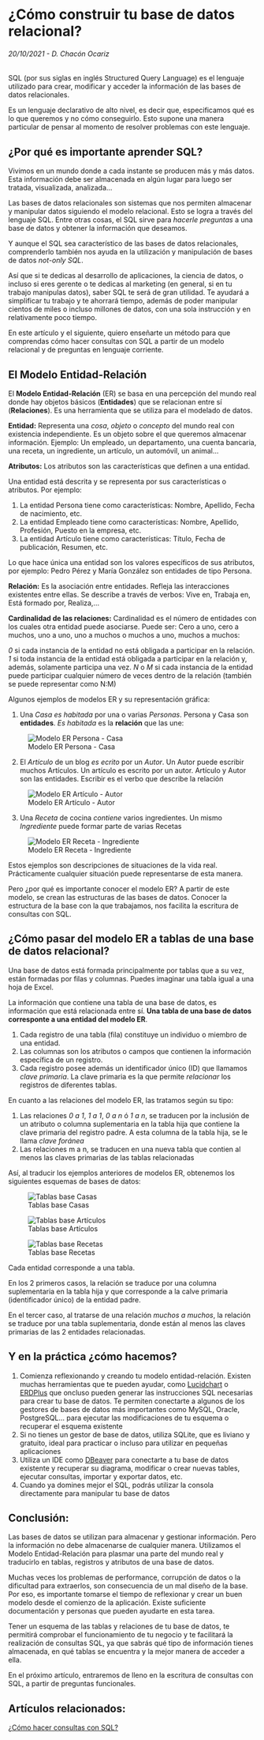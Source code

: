 # ¿Cómo construir tu base de datos relacional? 
###### 20/10/2021 - D. Chacón Ocariz

SQL (por sus siglas en inglés Structured Query Language) es el lenguaje utilizado para crear, modificar y acceder la información de las bases de datos relacionales.  

Es un lenguaje declarativo de alto nivel, es decir que, especificamos qué es lo que queremos y no cómo conseguirlo. Esto supone una manera particular de pensar al momento de resolver problemas con este lenguaje.

## ¿Por qué es importante aprender SQL? 

Vivimos en un mundo donde a cada instante se producen más y más datos. Esta información debe ser almacenada en algún lugar para luego ser tratada, visualizada, analizada... 

Las bases de datos relacionales son sistemas que nos permiten almacenar y manipular datos siguiendo el modelo relacional. Esto se logra a través del lenguaje SQL. Entre otras cosas, el SQL sirve para *hacerle preguntas* a una base de datos y obtener la información que deseamos.

Y aunque el SQL sea característico de las bases de datos relacionales, comprenderlo también nos ayuda en la utilización y manipulación de bases de datos *not-only SQL*. 

Así que si te dedicas al desarrollo de aplicaciones, la ciencia de datos, o incluso si eres gerente o te dedicas al marketing (en general, si en tu trabajo manipulas datos), saber SQL te será de gran utilidad. Te ayudará a simplificar tu trabajo y te ahorrará tiempo, además de poder manipular cientos de miles o incluso millones de datos, con una sola instrucción y en relativamente poco tiempo.

En este artículo y el siguiente, quiero enseñarte un método para que comprendas cómo hacer consultas con SQL a partir de un modelo relacional y de preguntas en lenguaje corriente. 

## El Modelo Entidad-Relación

El **Modelo Entidad-Relación** (ER) se basa en una percepción del mundo real donde hay objetos básicos (**Entidades**) que se relacionan entre sí (**Relaciones**). Es una herramienta que se utiliza para el modelado de datos.

**Entidad:** Representa una *cosa*, *objeto* o *concepto* del mundo real con existencia independiente. Es un objeto sobre el que queremos almacenar información. Ejemplo: Un empleado, un departamento, una cuenta bancaria, una receta, un ingrediente, un artículo, un automóvil, un animal...

**Atributos:** Los atributos son las características que definen a una entidad.

Una entidad está descrita y se representa por sus características o atributos. Por ejemplo: 

1. La entidad Persona tiene como características: Nombre, Apellido, Fecha de nacimiento, etc. 
2. La entidad Empleado tiene como características: Nombre, Apellido, Profesión, Puesto en la empresa, etc. 
3. La entidad Artículo tiene como características: Título, Fecha de publicación, Resumen, etc.

Lo que hace única una entidad son los valores específicos de sus atributos, por ejemplo: Pedro Pérez y María González son entidades de tipo Persona.

**Relación:** Es la asociación entre entidades. Refleja las interacciones existentes entre ellas. Se describe a través de verbos: Vive en, Trabaja en, Está formado por, Realiza,...

**Cardinalidad de las relaciones:** Cardinalidad es el número de entidades con los cuales otra entidad puede asociarse. Puede ser: Cero a uno, cero a muchos, uno a uno, uno a muchos o muchos a uno, muchos a muchos:

*0* si cada instancia de la entidad no está obligada a participar en la relación.
*1* si toda instancia de la entidad está obligada a participar en la relación y, además, solamente participa una vez.
*N* o *M* si cada instancia de la entidad puede participar cualquier número de veces dentro de la relación (también se puede representar como N:M) 

Algunos ejemplos de modelos ER y su representación gráfica:

1. Una *Casa* *es habitada* por una o varias *Personas*. Persona y Casa son **entidades**. *Es habitada* es la **relación** que las une: 

<figure>
    <img class="img-art" src="../../../assets/img/blog/ER-casa.png" alt="Modelo ER Persona - Casa">
    <figcaption class="titulo-img">Modelo ER Persona - Casa</figcaption>
</figure>
   
2. El *Artículo* de un blog *es ecrito* por un *Autor*. Un Autor puede escribir muchos Artículos. Un artículo es escrito por un autor. Artículo y Autor son las entidades. Escribir es el verbo que describe la relación

<figure>
    <img class="img-art" src="../../../assets/img/blog/ER-articulo.png" alt="Modelo ER Artículo - Autor">
    <figcaption class="titulo-img">Modelo ER Artículo - Autor</figcaption>
</figure>

3. Una *Receta* de cocina *contiene* varios ingredientes. Un mismo *Ingrediente* puede formar parte de varias Recetas

<figure>
    <img class="img-art" src="../../../assets/img/blog/ER-receta.png" alt="Modelo ER Receta - Ingrediente">
    <figcaption class="titulo-img">Modelo ER Receta - Ingrediente</figcaption>
</figure>

Estos ejemplos son descripciones de situaciones de la vida real. Prácticamente cualquier situación puede representarse de esta manera. 

Pero ¿por qué es importante conocer el modelo ER? A partir de este modelo, se crean las estructuras de las bases de datos. Conocer la estructura de la base con la que trabajamos, nos facilita la escritura de consultas con SQL.

## ¿Cómo pasar del modelo ER a tablas de una base de datos relacional?

Una base de datos está formada principalmente por tablas que a su vez, están formadas por filas y columnas. Puedes imaginar una tabla igual a una hoja de Excel. 

La información que contiene una tabla de una base de datos, es información que está relacionada entre sí. **Una tabla de una base de datos corresponte a una entidad del modelo ER**.

1. Cada registro de una tabla (fila) constituye un individuo o miembro de una entidad. 
2. Las columnas son los atributos o campos que contienen la información específica de un registro. 
3. Cada registro posee además un identificador único (ID) que llamamos *clave primaria*. La clave primaria es la que permite *relacionar* los registros de diferentes tablas.

En cuanto a las relaciones del modelo ER, las tratamos según su tipo:

1. Las relaciones *0 a 1*, *1 a 1*, *0 a n* ó *1 a n*, se traducen por la inclusión de un atributo o columna suplementaria en la tabla hija que contiene la clave primaria del registro padre. A esta columna de la tabla hija, se le llama *clave foránea*
2. Las relaciones m a n, se traducen en una nueva tabla que contien al menos las claves primarias de las tablas relacionadas

Así, al traducir los ejemplos anteriores de modelos ER, obtenemos los siguientes esquemas de bases de datos:

<figure>
    <img src="../../../assets/img/blog/BD-casa.png" alt="Tablas base Casas">
    <figcaption class="titulo-img">Tablas base Casas</figcaption>
</figure>

<figure>
    <img src="../../../assets/img/blog/BD-articulo.png" alt="Tablas base Artículos">
    <figcaption class="titulo-img">Tablas base Artículos</figcaption>
</figure>

<figure>
    <img src="../../../assets/img/blog/BD-receta.png" alt="Tablas base Recetas">
    <figcaption class="titulo-img">Tablas base Recetas</figcaption>
</figure>

Cada entidad corresponde a una tabla. 

En los 2 primeros casos, la relación se traduce por una columna suplementaria en la tabla hija y que corresponde a la calve primaria (identificador único) de la entidad padre.

En el tercer caso, al tratarse de una relación *muchos a muchos*, la relación se traduce por una tabla suplementaria, donde están al menos las claves primarias de las 2 entidades relacionadas.

## Y en la práctica ¿cómo hacemos?

1. Comienza reflexionando y creando tu modelo entidad-relación. Existen muchas herramientas que te pueden ayudar, como <a href="https://www.lucidchart.com/pages/" target="_blank">Lucidchart</a> o <a href="https://erdplus.com/" target="_blank">ERDPlus</a> que oncluso pueden generar las instrucciones SQL necesarias para crear tu base de datos. Te permiten conectarte a algunos de los gestores de bases de datos más importantes como MySQL, Oracle, PostgreSQL... para ejecutar las modificaciones de tu esquema o recuperar el esquema existente
2. Si no tienes un gestor de base de datos, utiliza SQLite, que es liviano y gratuito, ideal para practicar o incluso para utilizar en pequeñas aplicaciones
3. Utiliza un IDE como <a href="https://dbeaver.io/" target="_blank">DBeaver</a> para conectarte a tu base de datos existente y recuperar su diagrama, modificar o crear nuevas tables, ejecutar consultas, importar y exportar datos, etc.
4. Cuando ya domines mejor el SQL, podrás utilizar la consola directamente para manipular tu base de datos

## Conclusión:

Las bases de datos se utilizan para almacenar y gestionar información. Pero la información no debe almacenarse de cualquier manera. Utilizamos el Modelo Entidad-Relación para plasmar una parte del mundo real y traducirlo en tablas, registros y atributos de una base de datos.

Muchas veces los problemas de performance, corrupción de datos o la dificultad para extraerlos, son consecuencia de un mal diseño de la base. Por eso, es importante tomarse el tiempo de reflexionar y crear un buen modelo desde el comienzo de la aplicación. Existe suficiente documentación y personas que pueden ayudarte en esta tarea.

Tener un esquema de las tablas y relaciones de tu base de datos, te permitirá comprobar el funcionamiento de tu negocio y te facilitará la realización de consultas SQL, ya que sabrás qué tipo de información tienes almacenada, en qué tablas se encuentra y la mejor manera de acceder a ella.

En el próximo artículo, entraremos de lleno en la escritura de consultas con SQL, a partir de preguntas funcionales.

## Artículos relacionados: 

[¿Cómo hacer consultas con SQL?](/blog/como-hacer-consultas-sql)